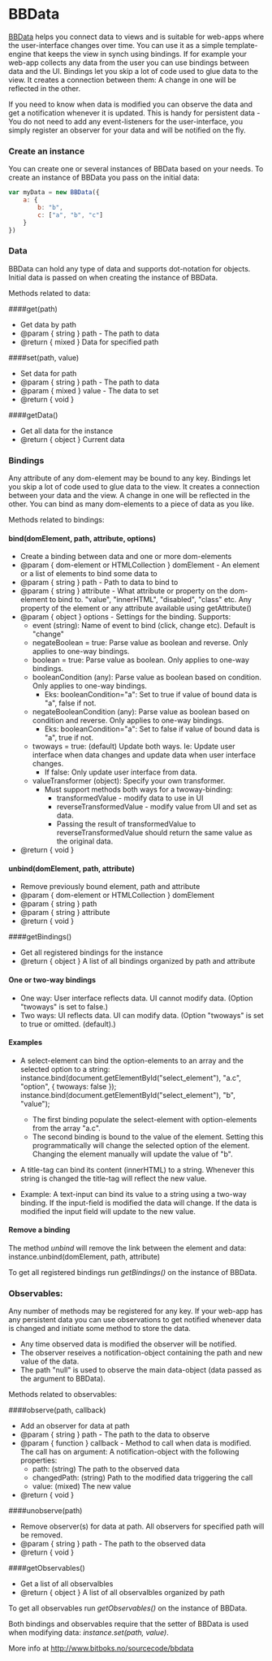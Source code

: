 BBData
=======

[BBData](http://www.bitboks.no/sourcecode/bbdata) helps you connect data to views and is suitable for web-apps where the user-interface changes over time. You can use it as a simple template-engine that keeps the view in synch using bindings. If for example your web-app collects any data from the user you can use bindings between data and the UI. Bindings let you skip a lot of code used to glue data to the view. It creates a connection between them: A change in one will be reflected in the other.

If you need to know when data is modified you can observe the data and get a notification whenever it is updated. This is handy for persistent data - You do not need to add any event-listeners for the user-interface, you simply register an observer for your data and will be notified on the fly.

### Create an instance
You can create one or several instances of BBData based on your needs.
To create an instance of BBData you pass on the initial data: 

```js
var myData = new BBData({ 
    a: { 
        b: "b",
        c: ["a", "b", "c"]
    } 
})
```

### Data
BBData can hold any type of data and supports dot-notation for objects. Initial data is passed on when creating the instance of BBData.

Methods related to data:

####get(path)
- Get data by path
- @param { string } path - The path to data
- @return { mixed } Data for specified path

####set(path, value)
- Set data for path
- @param { string } path - The path to data
- @param { mixed } value - The data to set
- @return { void }

####getData()
- Get all data for the instance
- @return { object } Current data


### Bindings

Any attribute of any dom-element may be bound to any key. 
Bindings let you skip a lot of code used to glue data to the view. 
It creates a connection between your data and the view. 
A change in one will be reflected in the other.
You can bind as many dom-elements to a piece of data as you like.

Methods related to bindings:

#### bind(domElement, path, attribute, options)
- Create a binding between data and one or more dom-elements
- @param { dom-element or HTMLCollection } domElement - An element or a list of elements to bind some data to
- @param { string } path - Path to data to bind to
- @param { string } attribute - What attribute or property on the dom-element to bind to. "value", "innerHTML", "disabled", "class" etc. Any property of the element or any attribute available using getAttribute()
- @param { object } options - Settings for the binding. Supports:
    - event (string): Name of event to bind (click, change etc). Default is "change"
    - negateBoolean = true: Parse value as boolean and reverse. Only applies to one-way bindings.
    - boolean = true: Parse value as boolean. Only applies to one-way bindings.
    - booleanCondition (any): Parse value as boolean based on condition. Only applies to one-way bindings.
        - Eks: booleanCondition="a": Set to true if value of bound data is "a", false if not.
    - negateBooleanCondition (any): Parse value as boolean based on condition and reverse. Only applies to one-way bindings.
        - Eks: booleanCondition="a": Set to false if value of bound data is "a", true if not.
    - twoways = true: (default) Update both ways. Ie: Update user interface when data changes and update data when user interface changes.
        - If false: Only update user interface from data.
    - valueTransformer (object): Specify your own transformer. 
        - Must support methods both ways for a twoway-binding: 
            - transformedValue - modify data to use in UI
            - reverseTransformedValue - modify value from UI and set as data.
            - Passing the result of transformedValue to reverseTransformedValue should return the same value as the original data.
- @return { void }

#### unbind(domElement, path, attribute)
- Remove previously bound element, path and attribute
- @param { dom-element or HTMLCollection } domElement
- @param { string } path
- @param { string } attribute
- @return { void }

####getBindings()
- Get all registered bindings for the instance
- @return { object } A list of all bindings organized by path and attribute
            

#### One or two-way bindings
- One way: User interface reflects data. UI cannot modify data. (Option "twoways" is set to false.)
- Two ways: UI reflects data. UI can modify data. (Option "twoways" is set to true or omitted. (default).)


#### Examples
- A select-element can bind the option-elements to an array and the selected option to a string:
    instance.bind(document.getElementById("select_element"), "a.c", "option", { twoways: false });
    instance.bind(document.getElementById("select_element"), "b", "value");
    - The first binding populate the select-element with option-elements from the array "a.c".
    - The second binding is bound to the value of the element. Setting this programmatically will change the selected option of the element. Changing the element manually will update the value of "b".

- A title-tag can bind its content (innerHTML) to a string. Whenever this string is changed the title-tag will reflect the new value.

- Example: A text-input can bind its value to a string using a two-way binding. If the input-field is modified the data will change. If the data is modified the input field will update to the new value.


#### Remove a binding
The method <em>unbind</em> will remove the link between the element and data:
    instance.unbind(domElement, path, attribute)

To get all registered bindings run <em>getBindings()</em> on the instance of BBData.

### Observables: 
Any number of methods may be registered for any key. If your web-app has any persistent data you can use observations to get notified whenever data is changed and initiate some method to store the data.
- Any time observed data is modified the observer will be notified.
- The observer reseives a notification-object containing the path and new value of the data.
- The path "null" is used to observe the main data-object (data passed as the argument to BBData).

Methods related to observables:

####observe(path, callback)
- Add an observer for data at path
- @param { string } path - The path to the data to observe
- @param { function } callback - Method to call when data is modified.
    The call has on argument: A notification-object with the following properties:
    - path: (string) The path to the observed data
    - changedPath: (string) Path to the modified data triggering the call
    - value: (mixed) The new value
- @return { void }

####unobserve(path)
- Remove observer(s) for data at path. All observers for specified path will be removed.
- @param { string } path - The path to the observed data
- @return { void }

####getObservables()
- Get a list of all observalbles
- @return { object } A list of all observalbles organized by path

To get all observables run <em>getObservables()</em> on the instance of BBData.

Both bindings and observables require that the setter of BBData is used when modifying data: <em>instance.set(path, value)</em>.

More info at http://www.bitboks.no/sourcecode/bbdata
